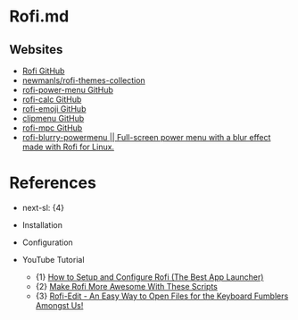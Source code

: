 # Rofi.md

## Websites

* [Rofi GitHub](https://github.com/davatorium/rofi)
* [newmanls/rofi-themes-collection](https://github.com/newmanls/rofi-themes-collection)
* [rofi-power-menu GitHub](https://github.com/jluttine/rofi-power-menu)
* [rofi-calc GitHub](https://github.com/svenstaro/rofi-calc)
* [rofi-emoji GitHub](https://github.com/Mange/rofi-emoji)
* [clipmenu GitHub](https://github.com/cdown/clipmenu)
* [rofi-mpc GitHub](https://github.com/Marco98/rofi-mpc)
* [rofi-blurry-powermenu || Full-screen power menu with a blur effect made with Rofi for Linux.](https://github.com/lu0/rofi-blurry-powermenu)

# References

* next-sl: {4}

* Installation

* Configuration

* YouTube Tutorial
  * {1} [How to Setup and Configure Rofi (The Best App Launcher)](https://www.youtube.com/watch?v=TutfIwxSE_s)
  * {2} [Make Rofi More Awesome With These Scripts](https://www.youtube.com/watch?v=9yLULFzmg3o)
  * {3} [Rofi-Edit - An Easy Way to Open Files for the Keyboard Fumblers Amongst Us!](https://www.youtube.com/watch?v=vztMbO_Ssa0)